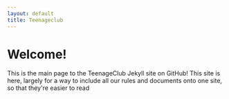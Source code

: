 ```yaml
---
layout: default
title: Teenageclub
---
```


# Welcome!

This is the main page to the TeenageClub Jekyll site on GitHub!
This site is here, largely for a way to include all our rules and documents onto one site, so that they're easier to read
